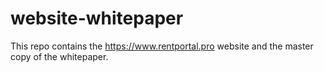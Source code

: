 # website-whitepaper
This repo contains the https://www.rentportal.pro website and the master copy of the whitepaper.
